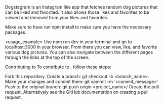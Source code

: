 Dogstagram is an Instagram like app that fetches random dog pictures that can be liked and favorited. It also allows those likes and favorites to be viewed and removed from your likes and favorites.

Make sure to have run npm install to make sure you have the necessary packages.

<usage_example>
Use npm run dev in your terminal and go to localhost:3000 in your browser. From there you can view, like, and favorite various dog pictures. You can also navigate between the different pages through the links at the top of the screen.

Contributing to <react-project>
To contribute to <react-project>, follow these steps:

Fork this repository.
Create a branch: git checkout -b <branch_name>.
Make your changes and commit them: git commit -m '<commit_message>'
Push to the original branch: git push origin <project_name>/<location>
Create the pull request.
Alternatively see the GitHub documentation on creating a pull request.
